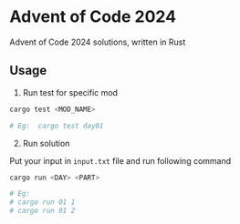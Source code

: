# Advent of Code 2024

Advent of Code 2024 solutions, written in Rust

## Usage

1. Run test for specific mod

```bash
cargo test <MOD_NAME>

# Eg:  cargo test day01
```

2. Run solution

Put your input in `input.txt` file and run following command

```bash
cargo run <DAY> <PART>

# Eg:
# cargo run 01 1
# cargo run 01 2
```
